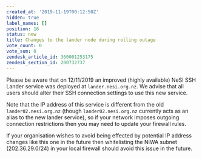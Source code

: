 ```yaml
---
created_at: '2019-11-19T00:12:50Z'
hidden: true
label_names: []
position: 16
status: new
title: Changes to the lander node during rolling outage
vote_count: 0
vote_sum: 0
zendesk_article_id: 360001253175
zendesk_section_id: 200732737
---
```


Please be aware that on 12/11/2019 an improved (highly available) NeSI
SSH Lander service was deployed at `lander.nesi.org.nz`. We advise that
all users should alter their SSH connection settings to use this new
service.

Note that the IP address of this service is different from the old
`lander02.nesi.org.nz` (though `lander02.nesi.org.nz` currently acts as
an alias to the new lander service), so if your network imposes outgoing
connection restrictions then you may need to update your firewall rules.

If your organisation wishes to avoid being effected by potential IP
address changes like this one in the future then whitelisting the NIWA
subnet (202.36.29.0/24) in your local firewall should avoid this issue
in the future.
